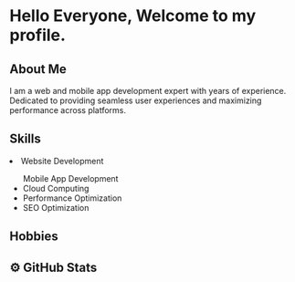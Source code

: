 # Hello Everyone, Welcome to my profile.

## About Me

I am a web and mobile app development expert with years of experience. Dedicated to providing seamless user experiences and maximizing performance across platforms. 

## Skills

<li>Website Development</li>
<ul>Mobile App Development</li>
<li>Cloud Computing</li>
<li>Performance Optimization</li>
<li>SEO Optimization</li></ul>

## Hobbies

## ⚙️ GitHub Stats
